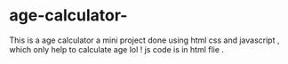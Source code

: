 # age-calculator-

This is a age calculator a mini project done using html css and javascript , which only help to calculate age lol !
js code is in html flie .
